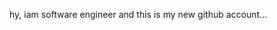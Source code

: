 hy, iam software engineer and this is my new github account...

<!---
codeBase-life/codeBase-life is a ✨ special ✨ repository because its `README.md` (this file) appears on your GitHub profile.
You can click the Preview link to take a look at your changes.
--->
